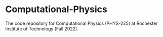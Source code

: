 # Computational-Physics
The code repository for Computational Physics (PHYS-225) at Rochester Institute of Technology (Fall 2022).
